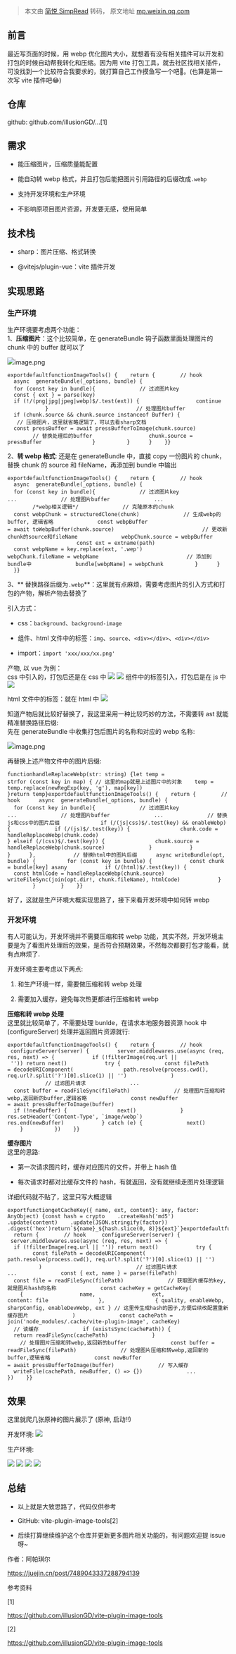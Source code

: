 > 本文由 [简悦 SimpRead](http://ksria.com/simpread/) 转码， 原文地址 [mp.weixin.qq.com](https://mp.weixin.qq.com/s/_1MhS0CfBvTsgrFpYBUTlw)

前言
--

最近写页面的时候，用 webp 优化图片大小，就想着有没有相关插件可以开发和打包的时候自动帮我转化和压缩。因为用 vite 打包工具，就去社区找相关插件，可没找到一个比较符合我要求的，就打算自己工作摸鱼写一个吧👀。(也算是第一次写 vite 插件吧😂)

仓库
--

github: github.com/illusionGD/…[1]

需求
--

*   能压缩图片，压缩质量能配置
    
*   能自动转 webp 格式，并且打包后能把图片引用路径的后缀改成`.webp`
    
*   支持开发环境和生产环境
    
*   不影响原项目图片资源，开发要无感，使用简单
    

技术栈
---

*   sharp：图片压缩、格式转换
    
*   @vitejs/plugin-vue：vite 插件开发
    

实现思路
----

### 生产环境

生产环境要考虑两个功能：  
1、**压缩图片**：这个比较简单，在 generateBundle 钩子函数里面处理图片的 chunk 中的 buffer 就可以了

![](https://mmbiz.qpic.cn/sz_mmbiz_jpg/yRIqhMamWtS7CibgDly3Z0IYueqd4rld8RiaVrricu8P8icVn8Gs6LDgPaqjhxoLDLW6WfgtOGuUMQuvQicytIEpWIg/640?wx_fmt=other&from=appmsg#imgIndex=0)image.png

```
exportdefaultfunctionImageTools() {    return {        // hook      async  generateBundle(_options, bundle) {          for (const key in bundle){              // 过滤图片key              const { ext } = parse(key)              if (!/(png|jpg|jpeg|webp)$/.test(ext)) {                  continue              }                            // 处理图片buffer              if (chunk.source && chunk.source instanceof Buffer) {                   // 压缩图片，这里就省略逻辑了，可以去看sharp文档                  const pressBuffer = await pressBufferToImage(chunk.source)                   // 替换处理后的buffer                  chunk.source = pressBuffer                }          }      }    }}
```

2、**转 webp 格式**: 还是在 generateBundle 中，直接 copy 一份图片的 chunk，替换 chunk 的 source 和 fileName，再添加到 bundle 中输出

```
exportdefaultfunctionImageTools() {    return {        // hook      async  generateBundle(_options, bundle) {          for (const key in bundle){              // 过滤图片key              ...              // 处理图片buffer              ...                            /*webp相关逻辑*/              // 克隆原本的chunk              const webpChunk = structuredClone(chunk)              // 生成webp的buffer, 逻辑省略              const webpBuffer = await toWebpBuffer(chunk.source)                            // 更改新chunk的source和fileName              webpChunk.source = webpBuffer                            const ext = extname(path)              const webpName = key.replace(ext, '.wep')              webpChunk.fileName = webpName                            // 添加到bundle中              bundle[webpName] = webpChunk          }      }    }}
```

3、** 替换路径后缀为`.webp`**：这里就有点麻烦，需要考虑图片的引入方式和打包的产物，解析产物去替换了

引入方式：

*   css：`background`、`background-image`
    
*   组件、html 文件中的标签：`img`、`source`、`<div></div>`、`<div></div>`
    
*   import：`import 'xxx/xxx/xx.png'`
    

产物, 以 vue 为例：  
css 中引入的，打包后还是在 css 中 ![](https://mmbiz.qpic.cn/sz_mmbiz_jpg/H8M5QJDxMHp0NVBsOsPzQvia73URynexbK3liapoJuOqg60z96icSsic9d0pKiaEDCoKpEUcOSHmFKJBynw2nsAMryw/640?wx_fmt=other&from=appmsg#imgIndex=1) ![](https://mmbiz.qpic.cn/sz_mmbiz_jpg/H8M5QJDxMHp0NVBsOsPzQvia73URynexbSCVymVBcve41blziamJFx022iahOmvoEMIh78iaMQtfQKXOfJQv8csrwg/640?wx_fmt=other&from=appmsg#imgIndex=2) 组件中的标签引入，打包后是在 js 中 ![](https://mmbiz.qpic.cn/sz_mmbiz_jpg/H8M5QJDxMHp0NVBsOsPzQvia73URynexbzbh5qz25tfn3ozkTcnUfOs2dicWpgba4TD15D98eLibSib4XGib5GbIsIg/640?wx_fmt=other&from=appmsg#imgIndex=3)

html 文件中的标签：就在 html 中 ![](https://mmbiz.qpic.cn/sz_mmbiz_jpg/H8M5QJDxMHp0NVBsOsPzQvia73URynexbMFpn65WFxQbib17xhMCaGAld9xIhoymmbhPxQyHQkPFbQhYFd9PSGBA/640?wx_fmt=other&from=appmsg#imgIndex=4)

知道产物后就比较好替换了，我这里采用一种比较巧妙的方法，不需要转 ast 就能精准替换路径后缀:  
先在 generateBundle 中收集打包后图片的名称和对应的 webp 名称:

![](https://mmbiz.qpic.cn/sz_mmbiz_jpg/H8M5QJDxMHp0NVBsOsPzQvia73URynexbV8WuPwUPU1dEwHWQ8O5y8E3eaZF7iaeTbn3ibTzhq9l1j7gblH74Uq6Q/640?wx_fmt=other&from=appmsg#imgIndex=5)image.png

再替换上述产物文件中的图片后缀:

```
functionhandleReplaceWebp(str: string) {let temp = strfor (const key in map) { // 这里的map就是上述图片中的对象    temp = temp.replace(newRegExp(key, 'g'), map[key])  }return temp}exportdefaultfunctionImageTools() {    return {        // hook      async  generateBundle(_options, bundle) {          for (const key in bundle){              // 过滤图片key              ...              // 处理图片buffer              ...              // 替换js和css中的图片后缀             if (/(js|css)$/.test(key) && enableWebp) {              if (/(js)$/.test(key)) {                chunk.code = handleReplaceWebp(chunk.code)              } elseif (/(css)$/.test(key)) {                chunk.source = handleReplaceWebp(chunk.source)              }            }          }      },            // 替换html中的图片后缀      async writeBundle(opt, bundle) {          for (const key in bundle) {            const chunk = bundle[key] asany            if (/(html)$/.test(key)) {              const htmlCode = handleReplaceWebp(chunk.source)              writeFileSync(join(opt.dir!, chunk.fileName), htmlCode)            }          }        }    }}
```

好了，这就是生产环境大概实现思路了，接下来看开发环境中如何转 webp

### 开发环境

有人可能认为，开发环境并不需要压缩和转 webp 功能，其实不然，开发环境主要是为了看图片处理后的效果，是否符合预期效果，不然每次都要打包才能看，就有点麻烦了.

开发环境主要考虑以下两点:

1.  和生产环境一样，需要做压缩和转 webp 处理
    
2.  需要加入缓存，避免每次热更都进行压缩和转 webp
    

**压缩和转 webp 处理**  
这里就比较简单了，不需要处理 bunlde，在请求本地服务器资源 hook 中 (configureServer) 处理并返回图片资源就行:

```
exportdefaultfunctionImageTools() {    return {        // hook     configureServer(server) {         server.middlewares.use(async (req, res, next) => {            if (!filterImage(req.url || '')) return next()            try {              const filePath = decodeURIComponent(                path.resolve(process.cwd(), req.url?.split('?')[0].slice(1) || '')              )                              // 过滤图片请求              ...                            const buffer = readFileSync(filePath)              // 处理图片压缩和转webp,返回新的buffer,逻辑省略              const newBuffer = await pressBufferToImage(buffer)                           if (!newBuffer) {                next()              }              res.setHeader('Content-Type', `image/webp`)              res.end(newBuffer)            } catch (e) {              next()            }          })    }}
```

**缓存图片**  
这里的思路:

*   第一次请求图片时，缓存对应图片的文件，并带上 hash 值
    
*   每次请求时都对比缓存文件的 hash，有就返回，没有就继续走图片处理逻辑
    

详细代码就不贴了，这里只写大概逻辑

```
exportfunctiongetCacheKey({ name, ext, content}: any, factor: AnyObject) {const hash = crypto    .createHash('md5')    .update(content)    .update(JSON.stringify(factor))    .digest('hex')return`${name}_${hash.slice(0, 8)}${ext}`}exportdefaultfunctionImageTools() {    return {        // hook     configureServer(server) {         server.middlewares.use(async (req, res, next) => {            if (!filterImage(req.url || '')) return next()            try {              const filePath = decodeURIComponent(                path.resolve(process.cwd(), req.url?.split('?')[0].slice(1) || '')              )                              // 过滤图片请求              ...              const { ext, name } = parse(filePath)              const file = readFileSync(filePath)              // 获取图片缓存的key,就是图片hash的名称              const cacheKey = getCacheKey(                {                  name,                  ext,                  content: file                },                { quality, enableWebp, sharpConfig, enableDevWebp, ext } // 这里传生成hash的因子,方便后续改配置重新缓存图片              )              const cachePath = join('node_modules/.cache/vite-plugin-image', cacheKey)              // 读缓存              if (existsSync(cachePath)) {                return readFileSync(cachePath)              }                           // 处理图片压缩和转webp,返回新的buffer              const buffer = readFileSync(filePath)              // 处理图片压缩和转webp,返回新的buffer,逻辑省略              const newBuffer = await pressBufferToImage(buffer)              // 写入缓存              writeFile(cachePath, newBuffer, () => {})              ...          })    }}
```

效果
--

这里就爬几张原神的图片展示了 (原神, 启动!!)

开发环境: ![](https://mmbiz.qpic.cn/sz_mmbiz_jpg/H8M5QJDxMHp0NVBsOsPzQvia73URynexbEgllY6jkB28fGRdFfuGKG2FSO34pxLk0I49NDibxcloJGLnwbheibhqQ/640?wx_fmt=other&from=appmsg#imgIndex=6)

生产环境:

![](https://mmbiz.qpic.cn/sz_mmbiz_jpg/H8M5QJDxMHp0NVBsOsPzQvia73URynexbTVgo3mRxJVsZKwM68K9CVGRSIAriaLFZcRGQvsvwFw7DibBk278ccuzw/640?wx_fmt=other&from=appmsg#imgIndex=7) ![](https://mmbiz.qpic.cn/sz_mmbiz_jpg/H8M5QJDxMHp0NVBsOsPzQvia73URynexbvvTJg79MrWghGcRgzgl0InRYt24G3VtibTEkDanTtu88pYJG8ARRCNQ/640?wx_fmt=other&from=appmsg#imgIndex=8) ![](https://mmbiz.qpic.cn/sz_mmbiz_jpg/H8M5QJDxMHp0NVBsOsPzQvia73URynexbNr4n4p60qic32v6WeVAEeK8BdqromqXbUR1iadeHtPzIRyzZafPT1p7Q/640?wx_fmt=other&from=appmsg#imgIndex=9) ![](https://mmbiz.qpic.cn/sz_mmbiz_jpg/H8M5QJDxMHp0NVBsOsPzQvia73URynexbtgwbWic4GAz8YyiaxdauJ2nB1CGebuJWeFh1lYwR2rDaS1437PqWriaMA/640?wx_fmt=other&from=appmsg#imgIndex=10)

总结
--

*   以上就是大致思路了，代码仅供参考
    
*   GitHub: vite-plugin-image-tools[2]
    
*   后续打算继续维护这个仓库并更新更多图片相关功能的，有问题欢迎提 issue 呀~
    

  

作者：阿帕琪尔

https://juejin.cn/post/7489043337288794139

  

参考资料

[1] 

https://github.com/illusionGD/vite-plugin-image-tools

[2] 

https://github.com/illusionGD/vite-plugin-image-tools
